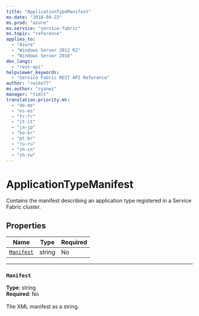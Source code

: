 ```yaml
---
title: "ApplicationTypeManifest"
ms.date: "2018-04-23"
ms.prod: "azure"
ms.service: "service-fabric"
ms.topic: "reference"
applies_to: 
  - "Azure"
  - "Windows Server 2012 R2"
  - "Windows Server 2016"
dev_langs: 
  - "rest-api"
helpviewer_keywords: 
  - "Service Fabric REST API Reference"
author: "rwike77"
ms.author: "ryanwi"
manager: "timlt"
translation.priority.mt: 
  - "de-de"
  - "es-es"
  - "fr-fr"
  - "it-it"
  - "ja-jp"
  - "ko-kr"
  - "pt-br"
  - "ru-ru"
  - "zh-cn"
  - "zh-tw"
---
```

# ApplicationTypeManifest

Contains the manifest describing an application type registered in a Service Fabric cluster.

## Properties
| Name | Type | Required |
| --- | --- | --- |
| [`Manifest`](#manifest) | string | No |

____
### `Manifest`
__Type__: string <br/>
__Required__: No<br/>
<br/>
The XML manifest as a string.
